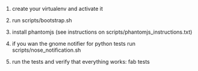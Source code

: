 1. create your virtualenv and activate it
2. run scripts/bootstrap.sh
3. install phantomjs (see instructions on scripts/phantomjs_instructions.txt)
4. if you wan the gnome notifier for python tests run scripts/nose_notification.sh

5. run the tests and verify that everything works: fab tests

